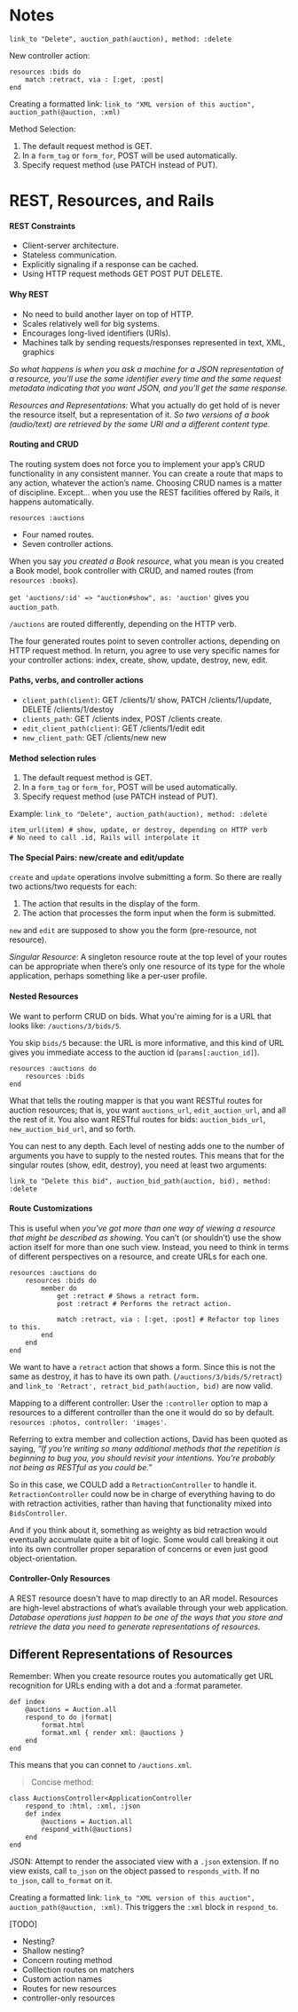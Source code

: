 # Notes

    link_to "Delete", auction_path(auction), method: :delete

New controller action: 

    resources :bids do
        match :retract, via : [:get, :post|
    end

Creating a formatted link: `link_to "XML version of this auction", auction_path(@auction, :xml)`

Method Selection:

1. The default request method is GET.
2. In a `form_tag` or `form_for`, POST will be used automatically.
3. Specify request method (use PATCH instead of PUT).

# REST, Resources, and Rails

#### REST Constraints
- Client-server architecture.
- Stateless communication.
- Explicitly signaling if a response can be cached.
- Using HTTP request methods GET POST PUT DELETE.

#### Why REST
- No need to build another layer on top of HTTP.
- Scales relatively well for big systems.
- Encourages long-lived identifiers (URIs).
- Machines talk by sending requests/responses represented in text, XML, graphics

*So what happens is when you ask a machine for a JSON representation of a resource, you'll use the same identifier every time and the same request metadata indicating that you want JSON, and you’ll get the same response.*

*Resources and Representations:* What you actually do get hold of is never the resource itself, but a representation of it. _So two versions of a book (audio/text) are retrieved by the same URI and a different content type._

#### Routing and CRUD

The routing system does not force you to implement your app’s CRUD functionality in any consistent manner. You can create a route that maps to any action, whatever the action’s name. Choosing CRUD names is a matter of discipline. Except... when you use the REST facilities offered by Rails, it happens automatically.

    resources :auctions

- Four named routes.
- Seven controller actions.

When you say _you created a Book resource_, what you mean is you created a Book model, book controller with CRUD, and named routes (from `resources :books`).

`get 'auctions/:id' => "auction#show", as: 'auction'` gives you `auction_path`.

`/auctions` are routed differently, depending on the HTTP verb.

The four generated routes point to seven controller actions, depending on HTTP request method. In return, you agree to use very specific names for your controller actions: index, create, show, update, destroy, new, edit.

#### Paths, verbs, and controller actions
- `client_path(client)`: GET /clients/1/ show, PATCH /clients/1/update, DELETE /clients/1/destoy
- `clients_path`: GET /clients index, POST /clients create.
- `edit_client_path(client)`: GET /clients/1/edit edit
- `new_client_path`: GET /clients/new new

#### Method selection rules

1. The default request method is GET.
2. In a `form_tag` or `form_for`, POST will be used automatically.
3. Specify request method (use PATCH instead of PUT).

Example: `link_to "Delete", auction_path(auction), method: :delete`

    item_url(item) # show, update, or destroy, depending on HTTP verb
    # No need to call .id, Rails will interpolate it

#### The Special Pairs: new/create and edit/update

`create` and `update` operations involve submitting a form. So there are really two actions/two requests for each: 

1. The action that results in the display of the form.
2. The action that processes the form input when the form is submitted.

`new` and `edit` are supposed to show you the form (pre-resource, not resource).

*Singular Resource*: A singleton resource route at the top level of your routes can be appropriate when there’s only one resource of its type for the whole application, perhaps something like a per-user profile.

#### Nested Resources

We want to perform CRUD on bids. What you're aiming for is a URL that looks like: `/auctions/3/bids/5`.

You skip `bids/5` because: the URL is more informative, and this kind of URL gives you immediate access to the auction id (`params[:auction_id]`).

    resources :auctions do 
        resources :bids
    end

What that tells the routing mapper is that you want RESTful routes for auction resources; that is, you want `auctions_url`, `edit_auction_url`, and all the rest of it. You also want RESTful routes for bids: `auction_bids_url`, `new_auction_bid_url`, and so forth.

You can nest to any depth. Each level of nesting adds one to the number of arguments you have to supply to the nested routes. This means that for the singular routes (show, edit, destroy), you need at least two arguments:

    link_to "Delete this bid", auction_bid_path(auction, bid), method: :delete

#### Route Customizations

This is useful when _you’ve got more than one way of viewing a resource that might be described as showing_. You can’t (or shouldn’t) use the show action itself for more than one such view. Instead, you need to think in terms of different perspectives on a resource, and create URLs for each one.
    
    resources :auctions do
        resources :bids do
            member do
                get :retract # Shows a retract form.
                post :retract # Performs the retract action.

                match :retract, via : [:get, :post] # Refactor top lines to this.
            end
        end
    end

We want to have a `retract` action that shows a form. Since this is not the same as destroy, it has to have its own path. (`/auctions/3/bids/5/retract`) and `link_to 'Retract', retract_bid_path(auction, bid)` are now valid.

Mapping to a different controller: User the `:controller` option to map a resources to a different controller than the one it would do so by default. `resources :photos, controller: 'images'`.

Referring to extra member and collection actions, David has been quoted as saying, _“If you’re writing so many additional methods that the repetition is beginning to bug you, you should revisit your intentions. You’re probably not being as RESTful as you could be.”_

So in this case, we COULD add a `RetractionController` to handle it. `RetractionController` could now be in charge of everything having to do with retraction activities, rather than having that functionality mixed into `BidsController`.

And if you think about it, something as weighty as bid retraction would eventually accumulate quite a bit of logic. Some would call breaking it out into its own controller proper separation of concerns or even just good object-orientation.

#### Controller-Only Resources

A REST resource doesn't have to map directly to an AR model. Resources are high-level abstractions of what’s available through your web application. *Database operations just happen to be one of the ways that you store and retrieve the data you need to generate representations of resources.*

## Different Representations of Resources

Remember: When you create resource routes you automatically get URL recognition for URLs ending with a dot and a :format parameter.

    def index
        @auctions = Auction.all 
        respond_to do |format|
            format.html
            format.xml { render xml: @auctions } 
        end
    end

This means that you can connet to `/auctions.xml`.

> Concise method:

    class AuctionsController<ApplicationController 
        respond_to :html, :xml, :json
        def index
            @auctions = Auction.all
            respond_with(@auctions) 
        end
    end

JSON: Attempt to render the associated view with a `.json` extension. If no view exists, call `to_json` on the object passed to `responds_with`. If no `to_json`, call `to_format` on it.

Creating a formatted link: `link_to "XML version of this auction", auction_path(@auction, :xml)`. This triggers the `:xml` block in `respond_to`.

[TODO]
- Nesting?
- Shallow nesting?
- Concern routing method
- Colllection routes on matchers
- Custom action names
- Routes for new resources
- controller-only resources
